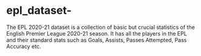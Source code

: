# epl_dataset-
The EPL 2020-21 dataset is a collection of basic but crucial statistics of the English Premier League 2020-21 season. It has all the players in the EPL and their standard stats such as Goals, Assists, Passes Attempted, Pass Accuracy etc.
